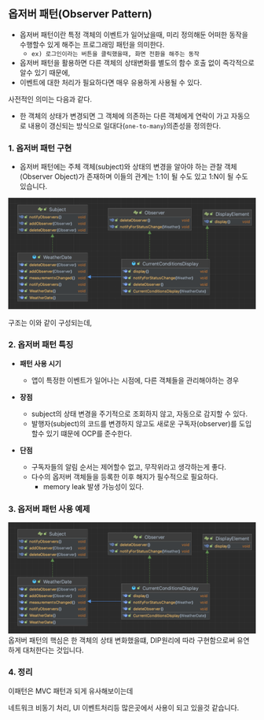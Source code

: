 ## 옵저버 패턴(Observer Pattern)
- 옵저버 패턴이란 특정 객체의 이벤트가 일어났을때, 미리 정의해둔 어떠한 동작을 수행할수 있게 해주는 프로그래밍 패턴을 의미한다.
  - `ex) 로그인이라는 버튼을 클릭했을때, 화면 전환을 해주는 동작`
- 옵저버 패턴을 활용하면 다른 객체의 상태변화를 별도의 함수 호출 없이 즉각적으로 알수 있기 때문에, 
- 이벤트에 대한 처리가 필요하다면 매우 유용하게 사용될 수 있다.

사전적인 의미는 다음과 같다.
- 한 객체의 상태가 변경되면 그 객체에 의존하는 다른 객체에게 연락이 가고 자동으로 내용이 갱신되는 방식으로 일대다(`one-to-many`)의존성을 정의한다.


### 1. 옵저버 패턴 구현
- 옵저버 패턴에는 주체 객체(subject)와 상태의 변경을 알아야 하는 관찰 객체(Observer Object)가 존재하며 이들의 관계는 1:1이 될 수도 있고 1:N이 될 수도 있습니다.

![img.png](img.png)

구조는 이와 같이 구성되는데, 



### 2. 옵저버 패턴 특징

- **패턴 사용 시기**
  - 앱이 특정한 이벤트가 일어나는 시점에, 다른 객체들을 관리해야하는 경우

- **장점**
  - subject의 상태 변경을 주기적으로 조회하지 않고, 자동으로 감지할 수 있다.
  - 발행자(subject)의 코드를 변경하지 않고도 새로운 구독자(observer)를 도입할수 있기 떄문에 OCP를 준수한다.
  
- **단점**
  - 구독자들의 알림 순서는 제어할수 없고, 무작위라고 생각하는게 좋다.
  - 다수의 옵저버 객체들을 등록한 이후 해지가 필수적으로 필요하다.
    - memory leak 발생 가능성이 있다.


### 3. 옵저버 패턴 사용 예제

![img.png](img.png)
옵저버 패턴의 핵심은 한 객체의 상태 변화했을떄, DIP원리에 따라 구현함으로써 유연하게 대처한다는 것입니다.


### 4. 정리
이패턴은 MVC 패턴과 되게 유사해보이는데 

네트워크 비동기 처리, UI 이벤트처리등 많은곳에서 사용이 되고 있을것 같습니다. 


